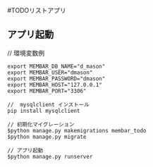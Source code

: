 #TODOリストアプリ
 ## アプリ起動
 
 // 環境変数例
```buildoutcfg
export MEMBAR_DB_NAME="d_mason"
export MEMBAR_USER="dmason"
export MEMBAR_PASSWORD="dmason"
export MEMBAR_HOST="127.0.0.1"
export MEMBAR_PORT="3306"
``` 
 

```
//  mysqlclient インストール
pip install mysqlclient

// 初期化マイグレーション
$python manage.py makemigrations membar_todo
$python manage.py migrate

// アプリ起動
$python manage.py runserver

```